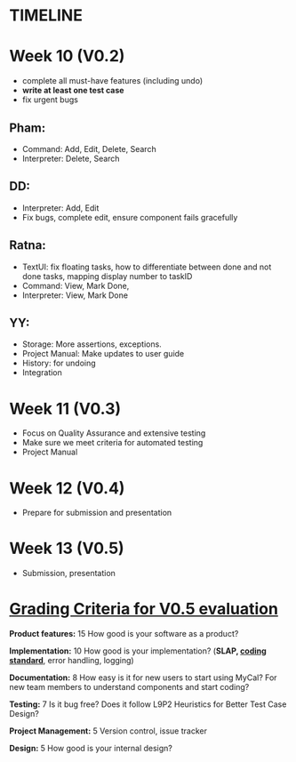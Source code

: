 TIMELINE
========

Week 10 (V0.2)
===============

- complete all must-have features (including undo)
- **write at least one test case**
- fix urgent bugs

Pham: 
------
- Command: Add, Edit, Delete, Search
- Interpreter: Delete, Search

DD: 
-----
- Interpreter: Add, Edit
- Fix bugs, complete edit, ensure component fails gracefully

Ratna: 
-----
- TextUI: fix floating tasks, how to differentiate between done and not done tasks, mapping display number to taskID
- Command: View, Mark Done, 
- Interpreter: View, Mark Done

YY:
-----
- Storage: More assertions, exceptions. 
- Project Manual: Make updates to user guide
- History: for undoing
- Integration

Week 11 (V0.3)
===============

- Focus on Quality Assurance and extensive testing
- Make sure we meet criteria for automated testing
- Project Manual

Week 12 (V0.4)
===============
- Prepare for submission and presentation 

Week 13 (V0.5)
===============
- Submission, presentation

[Grading Criteria for V0.5 evaluation](https://docs.google.com/document/d/1kZyMm38AX0DCdAmAnptos8ihih9dsvJ_kQh0x0uxq_o/pub?embedded=true#h.n9xa03lwysc5)
===============

**Product features:**	15 	How good is your software as a product? 

**Implementation:**	10	How good is your implementation? (**SLAP, [coding standard](https://docs.google.com/document/pub?id=1tJD2XQo3hUb0SZniswLqg0vkmccv7vGBV7_1AhTYK04&amp&embedded=true)**, error handling, logging)

**Documentation:**	8	How easy is it for new users to start using MyCal? For new team members to understand components and start coding?

**Testing:**		7	Is it bug free? Does it follow L9P2 Heuristics for Better Test Case Design? 

**Project Management:**	5	Version control, issue tracker

**Design:** 		5	How good is your internal design? 
